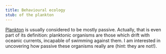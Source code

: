 ```yaml
---
title: Behavioural ecology
stub: of the plankton
---
```


[Plankton](http://en.wikipedia.org/wiki/Plankton "Plankton - Wikipedia, the free encyclopedia") is usually considered to be mostly passive. Actually, that is even part of its definition: planktonic organisms are those which drift with oceanic currents, incapable of swimming against them. I am interested in uncovering how passive these organisms really are (hint: they are not!).